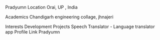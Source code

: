 Pradyumn
Location
Orai, UP , India

Academics
Chandigarh engineering collage, jhnajeri

Interests
Development
Projects
Speech Translator - Language translator app
Profile Link
Pradyumn
